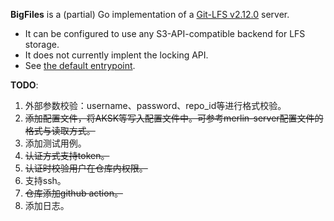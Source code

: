 **BigFiles** is a (partial) Go implementation of a [Git-LFS
v2.12.0](https://github.com/git-lfs/git-lfs/tree/v2.12.0/docs/api) server.

- It can be configured to use any S3-API-compatible backend for LFS storage.
- It does not currently implent the locking API.
- See [the default entrypoint](BigFiles/main.go).


**TODO**:

1. 外部参数校验：username、password、repo_id等进行格式校验。
2. ~~添加配置文件，将AKSK等写入配置文件中。可参考merlin-server配置文件的格式与读取方式。~~
3. 添加测试用例。
4. ~~认证方式支持token。~~
5. ~~认证时校验用户在仓库内权限。~~
6. 支持ssh。
7. ~~仓库添加github action。~~
8. 添加日志。
